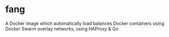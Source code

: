 # fang
A Docker image which automatically load balances Docker containers using Docker Swarm overlay networks, using HAProxy &amp; Go
